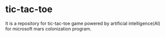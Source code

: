 # tic-tac-toe
It is a repository for tic-tac-toe game powered by artificial intelligence(AI) for microsoft mars colonization program.
